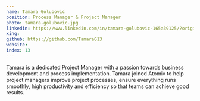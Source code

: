 ```yaml
---
name: Tamara Golubović
position: Process Manager & Project Manager
photo: tamara-golubovic.jpg
linkedin: https://www.linkedin.com/in/tamara-golubovic-165a39125/?originalSubdomain=rs
xing: 
github: https://github.com/TamaraG13
website: 
index: 13
---
```

Tamara is a dedicated Project Manager with a passion towards business development and process implementation. Tamara joined Atomiv to help project managers improve project processes, ensure everything runs smoothly, high productivity and efficiency so that teams can achieve good results.